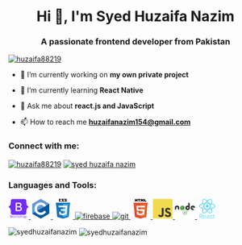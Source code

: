 <h1 align="center">Hi 👋, I'm Syed Huzaifa Nazim</h1>
<h3 align="center">A passionate frontend developer from Pakistan</h3>

<p align="left"> <a href="https://twitter.com/huzaifa88219" target="blank"><img src="https://img.shields.io/twitter/follow/huzaifa88219?logo=twitter&style=for-the-badge" alt="huzaifa88219" /></a> </p>

- 🔭 I’m currently working on **my own private project**

- 🌱 I’m currently learning **React Native**

- 💬 Ask me about **react.js and JavaScript**

- 📫 How to reach me **huzaifanazim154@gmail.com**

<h3 align="left">Connect with me:</h3>
<p align="left">
<a href="https://twitter.com/huzaifa88219" target="blank"><img align="center" src="https://raw.githubusercontent.com/rahuldkjain/github-profile-readme-generator/master/src/images/icons/Social/twitter.svg" alt="huzaifa88219" height="30" width="40" /></a>
<a href="https://linkedin.com/in/syed huzaifa nazim" target="blank"><img align="center" src="https://raw.githubusercontent.com/rahuldkjain/github-profile-readme-generator/master/src/images/icons/Social/linked-in-alt.svg" alt="syed huzaifa nazim" height="30" width="40" /></a>
</p>

<h3 align="left">Languages and Tools:</h3>
<p align="left"> <a href="https://getbootstrap.com" target="_blank" rel="noreferrer"> <img src="https://raw.githubusercontent.com/devicons/devicon/master/icons/bootstrap/bootstrap-plain-wordmark.svg" alt="bootstrap" width="40" height="40"/> </a> <a href="https://www.cprogramming.com/" target="_blank" rel="noreferrer"> <img src="https://raw.githubusercontent.com/devicons/devicon/master/icons/c/c-original.svg" alt="c" width="40" height="40"/> </a> <a href="https://www.w3schools.com/css/" target="_blank" rel="noreferrer"> <img src="https://raw.githubusercontent.com/devicons/devicon/master/icons/css3/css3-original-wordmark.svg" alt="css3" width="40" height="40"/> </a> <a href="https://firebase.google.com/" target="_blank" rel="noreferrer"> <img src="https://www.vectorlogo.zone/logos/firebase/firebase-icon.svg" alt="firebase" width="40" height="40"/> </a> <a href="https://git-scm.com/" target="_blank" rel="noreferrer"> <img src="https://www.vectorlogo.zone/logos/git-scm/git-scm-icon.svg" alt="git" width="40" height="40"/> </a> <a href="https://www.w3.org/html/" target="_blank" rel="noreferrer"> <img src="https://raw.githubusercontent.com/devicons/devicon/master/icons/html5/html5-original-wordmark.svg" alt="html5" width="40" height="40"/> </a> <a href="https://developer.mozilla.org/en-US/docs/Web/JavaScript" target="_blank" rel="noreferrer"> <img src="https://raw.githubusercontent.com/devicons/devicon/master/icons/javascript/javascript-original.svg" alt="javascript" width="40" height="40"/> </a> <a href="https://nodejs.org" target="_blank" rel="noreferrer"> <img src="https://raw.githubusercontent.com/devicons/devicon/master/icons/nodejs/nodejs-original-wordmark.svg" alt="nodejs" width="40" height="40"/> </a> <a href="https://reactjs.org/" target="_blank" rel="noreferrer"> <img src="https://raw.githubusercontent.com/devicons/devicon/master/icons/react/react-original-wordmark.svg" alt="react" width="40" height="40"/> </a> </p>

<p><img align="left" src="https://github-readme-stats.vercel.app/api/top-langs?username=syedhuzaifanazim&show_icons=true&locale=en&layout=compact" alt="syedhuzaifanazim" /></p>

<p>&nbsp;<img align="center" src="https://github-readme-stats.vercel.app/api?username=syedhuzaifanazim&show_icons=true&locale=en" alt="syedhuzaifanazim" /></p>
